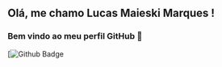 ## Olá, me chamo Lucas Maieski Marques ! 
### Bem vindo ao meu perfil GitHub 👋

[![Github Badge](https://github-readme-stats.vercel.app/api?username=Lucky-ta)
